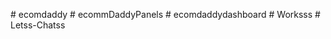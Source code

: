 
#   e c o m d a d d y  
 #   e c o m m D a d d y P a n e l s  
 #   e c o m d a d d y d a s h b o a r d  
 #   W o r k s s s  
 #   L e t s s - C h a t s s  
 